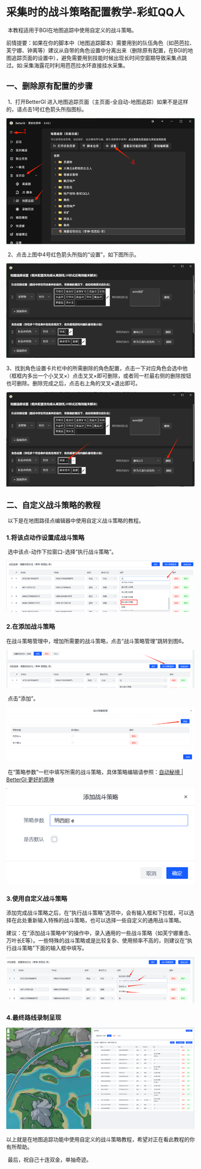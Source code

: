 # 采集时的战斗策略配置教学-彩虹QQ人

​	本教程适用于BGI在地图追踪中使用自定义的战斗策略。

​	前情提要：如果在你的脚本中（地图追踪脚本）需要用到的队伍角色（如芭芭拉、芙宁娜、钟离等）建议从自带的角色设置中分离出来（删除原有配置，在BGI的地图追踪页面的设置中），避免需要用到技能时候出现长时间空窗期导致采集点跳过。如:采集海露花时利用芭芭拉水环直接挂水采集。

## 一、删除原有配置的步骤

​	1、打开BetterGI 进入地图追踪页面（主页面-全自动-地图追踪）如果不是这样的，请点击1号红色箭头所指图标。

![BetterGI 的地图追踪页面](src/assets/pathing/user_defined_pathing_teach_1.png)

​	2、点击上图中4号红色箭头所指的“设置”，如下图所示。

![地图追踪设置页面](src/assets/pathing/user_defined_pathing_teach_2.png)

​	3、找到角色设置卡片栏中的所需删除的角色配置，点击一下对应角色会选中他（框框内多出一个小叉叉×）点击叉叉×即可删除，或者同一栏最右侧的删除按钮也可删除。删除完成之后，点击右上角的叉叉×退出即可。

![删除角色配置的步骤](src/assets/pathing/user_defined_pathing_teach_3.png)

## 二、自定义战斗策略的教程

​	以下是在地图路径点编辑器中使用自定义战斗策略的教程。

### 1.将该点动作设置成战斗策略

​	选中该点-动作下拉窗口-选择“执行战斗策略”。

![执行战斗策略选项卡位置](src/assets/pathing/user_defined_pathing_teach_4.png)

### 2.在添加战斗策略

​	在战斗策略管理中，增加所需要的战斗策略，点击“战斗策略管理”跳转到图6。

![战斗策略管理位置](src/assets/pathing/user_defined_pathing_teach_5.png)

​	点击“添加”。

![新增战斗策略管理](src/assets/pathing/user_defined_pathing_teach_6.png)

​	在“策略参数”一栏中填写所需的战斗策略，具体策略编辑请参照：[自动秘境 | BetterGI·更好的原神](https://bettergi.com/feats/task/domain.html#战斗策略脚本编写)

![编辑战斗策略](src/assets/pathing/user_defined_pathing_teach_7.png)

### 3.使用自定义战斗策略

​	添加完成战斗策略之后，在“执行战斗策略”选项中，会有输入框和下拉框，可以选择在此处重新输入特殊的战斗策略，也可以选择一些自定义的通用战斗策略。

​	建议：在“添加战斗策略中”的操作中，录入通用的一些战斗策略（如芙宁娜重击、万叶长E等）。一些特殊的战斗策略或是比较复杂、使用频率不高的，则建议在“执行战斗策略”下面的输入框中填写。

![使用自定义战斗策略](src/assets/pathing/user_defined_pathing_teach_8.png)

### 4.最终路线录制呈现

![最终路线录制呈现](src/assets/pathing/user_defined_pathing_teach_9.png)

​	以上就是在地图追踪功能中使用自定义的战斗策略教程，希望对正在看此教程的你有所帮助。

​	最后，祝自己十连双金，单抽奇迹。
